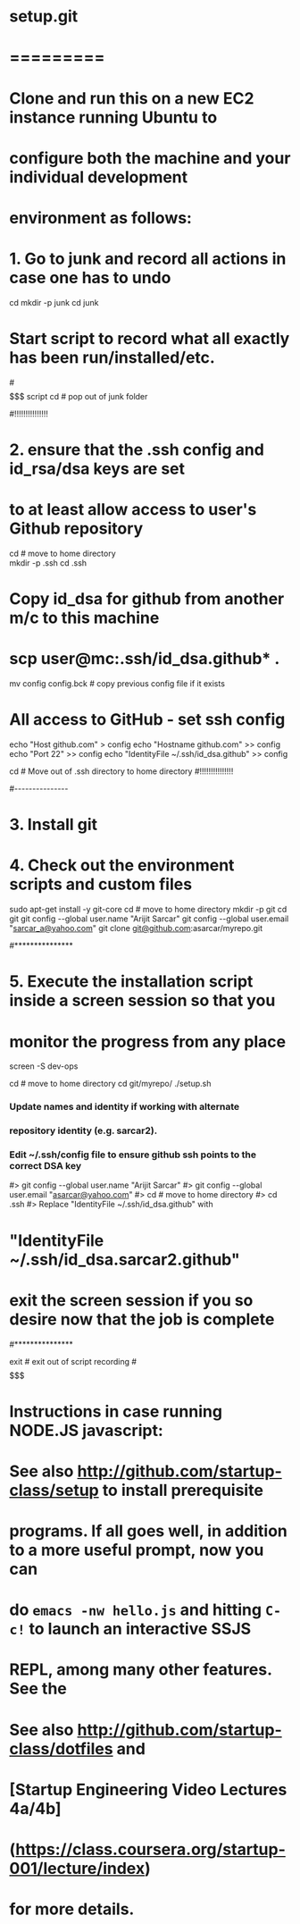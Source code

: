 # setup.git
# =========
# Clone and run this on a new EC2 instance running Ubuntu to
# configure both the machine and your individual development 
# environment as follows:

#
# 1. Go to junk and record all actions in case one has to undo
cd
mkdir -p junk
cd junk

# Start script to record what all exactly has been run/installed/etc.
#$$$$$$$$$$$$$$$
script
cd # pop out of junk folder

#!!!!!!!!!!!!!!!
# 2. ensure that the .ssh config and id_rsa/dsa keys are set
# to at least allow access to user's Github repository 
cd # move to home directory   	     
mkdir -p .ssh
cd .ssh

# Copy id_dsa for github from another m/c to this machine
# scp user@mc:.ssh/id_dsa.github* .

mv config config.bck # copy previous config file if it exists

# All access to GitHub - set ssh config
echo "Host github.com" > config
echo "Hostname github.com" >> config
echo "Port 22" >> config
echo "IdentityFile ~/.ssh/id_dsa.github" >> config

cd # Move out of .ssh directory to home directory
#!!!!!!!!!!!!!!!

#---------------
# 3. Install git 
# 4. Check out the environment scripts and custom files
sudo apt-get install -y git-core
cd # move to home directory
mkdir -p git
cd git
git config --global user.name "Arijit Sarcar"
git config --global user.email "sarcar_a@yahoo.com"
git clone git@github.com:asarcar/myrepo.git

#***************
# 5. Execute the installation script inside a screen session so that you 
#    monitor the progress from any place
screen -S dev-ops

cd # move to home directory
cd git/myrepo/
./setup.sh   

### Update names and identity if working with alternate 
### repository identity (e.g. sarcar2).
### Edit ~/.ssh/config file to ensure github ssh points to the correct DSA key
#> git config --global user.name "Arijit Sarcar"
#> git config --global user.email "asarcar@yahoo.com"
#> cd # move to home directory
#> cd .ssh
#> Replace "IdentityFile ~/.ssh/id_dsa.github" with
# "IdentityFile ~/.ssh/id_dsa.sarcar2.github"

# exit the screen session if you so desire now that the job is complete
#***************

exit # exit out of script recording
#$$$$$$$$$$$$$$$


# Instructions in case running NODE.JS javascript:
# See also http://github.com/startup-class/setup to install prerequisite
# programs. If all goes well, in addition to a more useful prompt, now you can
# do `emacs -nw hello.js` and hitting `C-c!` to launch an interactive SSJS
# REPL, among many other features. See the
# See also http://github.com/startup-class/dotfiles and
# [Startup Engineering Video Lectures 4a/4b]
# (https://class.coursera.org/startup-001/lecture/index)
# for more details.
